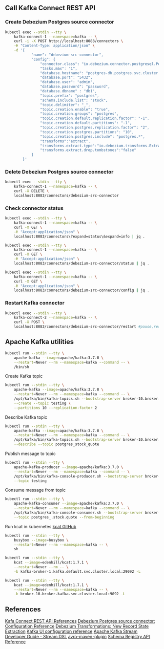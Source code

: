 ## Call Kafka Connect REST API

### Create Debezium Postgres source connector 
```bash
kubectl exec --stdin --tty \
    kafka-connect-1 --namespace=kafka -- \
    curl -i -X POST http://localhost:8083/connectors \
    -H "Content-Type: application/json" \
    -d '{
            "name": "debezium-src-connector",
            "config": {
                "connector.class": "io.debezium.connector.postgresql.PostgresConnector",
                "tasks.max": "1",
                "database.hostname": "postgres-db.postgres.svc.cluster.local",
                "database.port": "5432",
                "database.user": "admin",
                "database.password": "password",
                "database.dbname" : "db1",
                "topic.prefix": "postgres",
                "schema.include.list": "stock",
                "topic.delimiter": "_",
                "topic.creation.enable": "true",
                "topic.creation.groups": "postgres",
                "topic.creation.default.replication.factor": "-1",
                "topic.creation.default.partitions": "-1",
                "topic.creation.postgres.replication.factor": "2",
                "topic.creation.postgres.partitions": "10",
                "topic.creation.postgres.include": "postgres.*",
                "transforms":"extract",
                "transforms.extract.type":"io.debezium.transforms.ExtractNewRecordState",
                "transforms.extract.drop.tombstones":"false"
            }
        }'
```

### Delete Debezium Postgres source connector 
```bash
kubectl exec --stdin --tty \
    kafka-connect-1 --namespace=kafka -- \
    curl -X DELETE \
    localhost:8083/connectors/debezium-src-connector
```


### Check connector status 
```bash
kubectl exec --stdin --tty \
    kafka-connect-1 --namespace=kafka -- \
    curl -X GET \
    -H "Accept:application/json" \
    localhost:8083/connectors\?expand=status\&expand=info | jq .

kubectl exec --stdin --tty \
    kafka-connect-1 --namespace=kafka -- \
    curl -X GET \
    -H "Accept:application/json" \
    localhost:8083/connectors/debezium-src-connector/status | jq .

kubectl exec --stdin --tty \
    kafka-connect-1 --namespace=kafka -- \
    curl -X GET \
    -H "Accept:application/json" \
    localhost:8083/connectors/debezium-src-connector/config | jq .
```

### Restart Kafka connector
```bash
kubectl exec --stdin --tty \
    kafka-connect-2 --namespace=kafka -- \
    curl -X POST \
    localhost:8083/connectors/debezium-src-connector/restart #pause,resume,stop
```

## Apache Kafka utilities 
```bash
kubectl run --stdin --tty \
    apache-kafka --image=apache/kafka:3.7.0 \
    --restart=Never --rm --namespace=kafka --command -- \
    /bin/sh
```

Create Kafka topic
```bash
kubectl run --stdin --tty \
    apache-kafka --image=apache/kafka:3.7.0 \
    --restart=Never --rm --namespace=kafka --command -- \
    /opt/kafka/bin/kafka-topics.sh --bootstrap-server broker-10.broker:9092 \
    --create --topic testing \
    --partitions 10 --replication-factor 2
```

Describe Kafka topic
```bash
kubectl run --stdin --tty \
    apache-kafka --image=apache/kafka:3.7.0 \
    --restart=Never --rm --namespace=kafka --command -- \
    /opt/kafka/bin/kafka-topics.sh --bootstrap-server broker-10.broker:9092 \
    --describe --topic postgres_stock_quote
```

Publish message to topic
```bash
kubectl run --stdin --tty \
    apache-kafka-producer --image=apache/kafka:3.7.0 \
    --restart=Never --rm --namespace=kafka --command -- \
    /opt/kafka/bin/kafka-console-producer.sh --bootstrap-server broker-10.broker:9092 \
    --topic testing
```

Consume message from topic
```bash
kubectl run --stdin --tty \
    apache-kafka-consumer --image=apache/kafka:3.7.0 \
    --restart=Never --rm --namespace=kafka --command -- \
    /opt/kafka/bin/kafka-console-consumer.sh --bootstrap-server broker-10.broker:9092 \
    --topic postgres_.stock.quote --from-beginning
```


Run kcat in kubernetes
[kcat GitHub](https://github.com/edenhill/kcat)

```bash
kubectl run --stdin --tty \
    busybox --image=busybox \
    --restart=Never --rm --namespace=kafka -- \
    sh

kubectl run --stdin --tty \
    kcat --image=edenhill/kcat:1.7.1 \
    --restart=Never --rm -- \
    -b kafka-broker-1.kafka.default.svc.cluster.local:29092 -L

kubectl run --stdin --tty \
    kcat --image=edenhill/kcat:1.7.1 \
    --restart=Never --rm --namespace=kafka -- \
    -b broker-10.broker.kafka.svc.cluster.local:9092 -L
```

## References
[Kafa Connect REST API References](https://docs.confluent.io/platform/current/connect/references/restapi.html)
[Debezium Postgres source connector: Configuration Reference](https://docs.confluent.io/kafka-connectors/debezium-postgres-source/current/postgres_source_connector_config.html#postgres-source-connector-config)
[Debezium Transformations: New Record State Extraction](https://debezium.io/documentation/reference/stable/transformations/event-flattening.html)
[Kafka UI configuration reference](https://docs.kafka-ui.provectus.io/configuration/misc-configuration-properties)
[Apache Kafka Stream Developer Guide - Stream DSL](https://kafka.apache.org/37/documentation/streams/developer-guide/dsl-api.html#aggregating)
[avro-maven-plugin](https://avro.apache.org/docs/1.10.2/gettingstartedjava.html)
[Schema Registry API Reference](https://docs.confluent.io/legacy/platform/4.1.3/schema-registry/docs/using.html)
